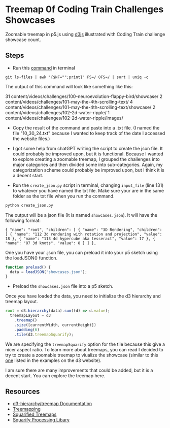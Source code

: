 # Treemap 0f Coding Train Challenges Showcases

Zoomable treemap in p5.js using [d3js](https://d3js.org) illustrated with Coding Train challenge showcase count.

## Steps

- Run this [command](https://stackoverflow.com/questions/71669974/how-to-count-number-of-tracked-files-in-each-sub-directory-of-the-repository) in terminal

```
git ls-files | awk '{$NF="";print}' FS=/ OFS=/ | sort | uniq -c
```

The output of this command will look like something like this:

31 content/videos/challenges/100-neuroevolution-flappy-bird/showcase/
2 content/videos/challenges/101-may-the-4th-scrolling-text/
4 content/videos/challenges/101-may-the-4th-scrolling-text/showcase/
2 content/videos/challenges/102-2d-water-ripple/
1 content/videos/challenges/102-2d-water-ripple/images/

- Copy the result of the command and paste into a .txt file. (I named the file "10_30_24.txt" because I wanted to keep track of the date I accessed the website files.)

- I got some help from chatGPT writing the script to create the json file. It could probably be improved upon, but it is functional. Because I wanted to explore creating a zoomable treemap, I grouped the challenges into major categories and then divided some into sub-categories. Again, my categorization scheme could probably be improved upon, but I think it is a decent start.

- Run the `create_json.py` script in terminal, changing `input_file` (line 131) to whatever you have named the txt file. Make sure your are in the same folder as the txt file when you run the command.

```python
python create_json.py
```

The output will be a json file (It is named `showcases.json`). It will have the following format:

`{
    "name": "root",
    "children": [
        {
            "name": "3D Rendering",
            "children": [
                {
                    "name": "112 3d rendering with rotation and projection",
                    "value": 18
                },
                {
                    "name": "113 4d hypercube aka tesseract",
                    "value": 17
                },
                {
                    "name": "87 3d knots",
                    "value": 8
                }
            ]
        },
`

One you have your .json file, you can preload it into your p5 sketch using the loadJSON() function.

```JavaScript
function preload() {
  data = loadJSON("showcases.json");
}
```

- Preload the `showcases.json` file into a p5 sketch.

Once you have loaded the data, you need to initialize the d3 hierarchy and treemap layout.

```JavaScript
root = d3.hierarchy(data).sum((d) => d.value);
  treemapLayout = d3
    .treemap()
    .size([currentWidth, currentHeight])
    .padding(6)
    .tile(d3.treemapSquarify);
```

We are specifying the `treemapSquarify` option for the tile because this give a nicer aspect ratio.  To learn more about treemaps, you can read 
I decided to try to create a zoomable treemap to viualize the showcase (similar to this [one](https://observablehq.com/@d3/zoomable-treemap) listed in the examples on the d3 website).

I am sure there are many improvements that could be added, but it is a decent start. You can explore the treemap here.

## Resources

- [d3-hierarchy/treemap Documentation](https://d3js.org/d3-hierarchy/treemap)
- [Treemapping](https://en.wikipedia.org/wiki/Treemapping)
- [Squarified Treemaps](https://vanwijk.win.tue.nl/stm.pdf)
- [Squarify Processing Libary](https://github.com/agatheblues/squarify)
